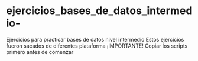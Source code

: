 # ejercicios_bases_de_datos_intermedio-
Ejercicios para practicar bases de datos nivel intermedio 
Estos ejercicios fueron sacados de diferentes plataforma
¡IMPORTANTE!
Copiar los scripts primero antes de comenzar 
